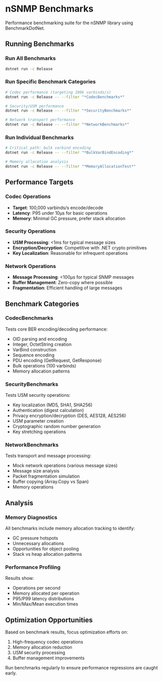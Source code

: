 # nSNMP Benchmarks

Performance benchmarking suite for the nSNMP library using BenchmarkDotNet.

## Running Benchmarks

### Run All Benchmarks
```bash
dotnet run -c Release
```

### Run Specific Benchmark Categories
```bash
# Codec performance (targeting 100k varbinds/s)
dotnet run -c Release -- --filter "*CodecBenchmarks*"

# Security/USM performance
dotnet run -c Release -- --filter "*SecurityBenchmarks*"

# Network transport performance
dotnet run -c Release -- --filter "*NetworkBenchmarks*"
```

### Run Individual Benchmarks
```bash
# Critical path: bulk varbind encoding
dotnet run -c Release -- --filter "*BulkVarBindEncoding*"

# Memory allocation analysis
dotnet run -c Release -- --filter "*MemoryAllocationTest*"
```

## Performance Targets

### Codec Operations
- **Target**: 100,000 varbinds/s encode/decode
- **Latency**: P95 under 10µs for basic operations
- **Memory**: Minimal GC pressure, prefer stack allocation

### Security Operations
- **USM Processing**: <1ms for typical message sizes
- **Encryption/Decryption**: Competitive with .NET crypto primitives
- **Key Localization**: Reasonable for infrequent operations

### Network Operations
- **Message Processing**: <100µs for typical SNMP messages
- **Buffer Management**: Zero-copy where possible
- **Fragmentation**: Efficient handling of large messages

## Benchmark Categories

### CodecBenchmarks
Tests core BER encoding/decoding performance:
- OID parsing and encoding
- Integer, OctetString creation
- VarBind construction
- Sequence encoding
- PDU encoding (GetRequest, GetResponse)
- Bulk operations (100 varbinds)
- Memory allocation patterns

### SecurityBenchmarks
Tests USM security operations:
- Key localization (MD5, SHA1, SHA256)
- Authentication (digest calculation)
- Privacy encryption/decryption (DES, AES128, AES256)
- USM parameter creation
- Cryptographic random number generation
- Key stretching operations

### NetworkBenchmarks
Tests transport and message processing:
- Mock network operations (various message sizes)
- Message size analysis
- Packet fragmentation simulation
- Buffer copying (Array.Copy vs Span)
- Memory operations

## Analysis

### Memory Diagnostics
All benchmarks include memory allocation tracking to identify:
- GC pressure hotspots
- Unnecessary allocations
- Opportunities for object pooling
- Stack vs heap allocation patterns

### Performance Profiling
Results show:
- Operations per second
- Memory allocated per operation
- P95/P99 latency distributions
- Min/Max/Mean execution times

## Optimization Opportunities

Based on benchmark results, focus optimization efforts on:
1. High-frequency codec operations
2. Memory allocation reduction
3. USM security processing
4. Buffer management improvements

Run benchmarks regularly to ensure performance regressions are caught early.